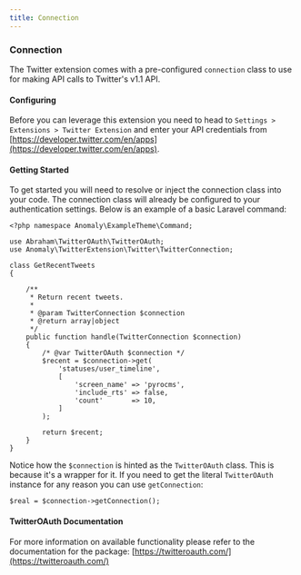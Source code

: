 ```yaml
---
title: Connection
---
```


### Connection

The Twitter extension comes with a pre-configured `connection` class to use for making API calls to Twitter's v1.1 API.


#### Configuring

Before you can leverage this extension you need to head to `Settings > Extensions > Twitter Extension` and enter your API credentials from [https://developer.twitter.com/en/apps](https://developer.twitter.com/en/apps).


#### Getting Started

To get started you will need to resolve or inject the connection class into your code. The connection class will already be configured to your authentication settings. Below is an example of a basic Laravel command:

    <?php namespace Anomaly\ExampleTheme\Command;
    
    use Abraham\TwitterOAuth\TwitterOAuth;
    use Anomaly\TwitterExtension\Twitter\TwitterConnection;
    
    class GetRecentTweets
    {
    
        /**
         * Return recent tweets.
         *
         * @param TwitterConnection $connection
         * @return array|object
         */
        public function handle(TwitterConnection $connection)
        {
            /* @var TwitterOAuth $connection */
            $recent = $connection->get(
                'statuses/user_timeline',
                [
                    'screen_name' => 'pyrocms',
                    'include_rts' => false,
                    'count'       => 10,
                ]
            );
    
            return $recent;
        }
    }

Notice how the `$connection` is hinted as the `TwitterOAuth` class. This is because it's a wrapper for it. If you need to get the literal `TwitterOAuth` instance for any reason you can use `getConnection`:
  
    $real = $connection->getConnection();


#### TwitterOAuth Documentation

For more information on available functionality please refer to the documentation for the package: [https://twitteroauth.com/](https://twitteroauth.com/)
